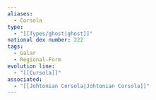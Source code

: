 ```yaml
---
aliases:
  - Corsola
type:
  - "[[Types/ghost|ghost]]"
national dex number: 222
tags:
  - Galar
  - Regional-Form
evolution line:
  - "[[Cursola]]"
associated:
  - "[[Johtonian Corsola|Johtonian Corsola]]"
---
```


